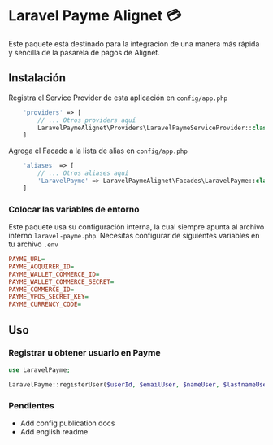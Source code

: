 # Laravel Payme Alignet :credit_card:

Este paquete está destinado para la integración de una manera más rápida y sencilla de la pasarela de pagos de Alignet.

## Instalación
Registra el Service Provider de esta aplicación en `config/app.php`
```php
    'providers' => [
        // ... Otros providers aquí
        LaravelPaymeAlignet\Providers\LaravelPaymeServiceProvider::class,   
    ]
```

Agrega el Facade a la lista de alias en `config/app.php`
```php
    'aliases' => [
        // ... Otros aliases aquí
        'LaravelPayme' => LaravelPaymeAlignet\Facades\LaravelPayme::class,   
    ]
```

### Colocar las variables de entorno
Este paquete usa su configuración interna, la cual siempre apunta al archivo interno `laravel-payme.php`.
Necesitas configurar de siguientes variables en tu archivo `.env`
```ini
PAYME_URL=
PAYME_ACQUIRER_ID=
PAYME_WALLET_COMMERCE_ID=
PAYME_WALLET_COMMERCE_SECRET=
PAYME_COMMERCE_ID=
PAYME_VPOS_SECRET_KEY=
PAYME_CURRENCY_CODE=
```

## Uso
### Registrar u obtener usuario en Payme
```php
use LaravelPayme;

LaravelPayme::registerUser($userId, $emailUser, $nameUser, $lastnameUser = null, array $moreData = []);
```

### Pendientes
- Add config publication docs
- Add english readme
